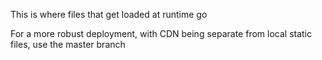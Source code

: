 This is where files that get loaded at runtime go

For a more robust deployment, with CDN being separate from local static files, use the master branch